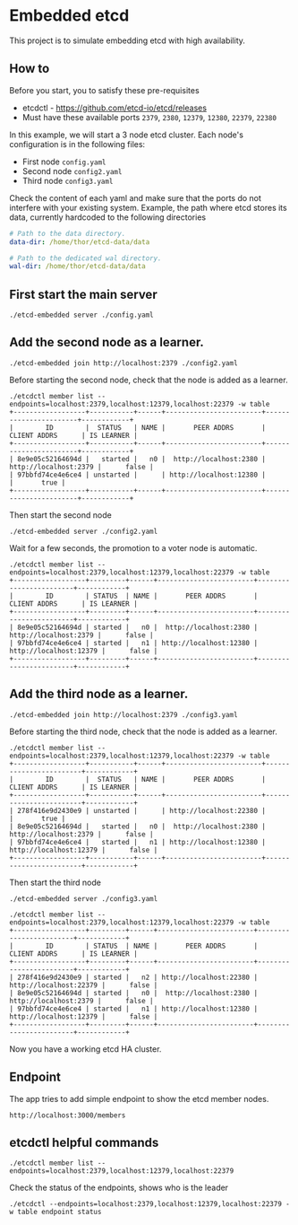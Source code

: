 # Embedded etcd

This project is to simulate embedding etcd with high availability.

## How to

Before you start, you to satisfy these pre-requisites
* etcdctl - https://github.com/etcd-io/etcd/releases
* Must have these available ports `2379`, `2380`, `12379`, `12380`, `22379`, `22380`

In this example, we will start a 3 node etcd cluster.  Each node's configuration is in the following files:

* First node `config.yaml`
* Second node `config2.yaml`
* Third node `config3.yaml`

Check the content of each yaml and make sure that the ports do not interfere with your existing system.
Example, the path where etcd stores its data, currently hardcoded to the following directories

```yaml
# Path to the data directory.
data-dir: /home/thor/etcd-data/data

# Path to the dedicated wal directory.
wal-dir: /home/thor/etcd-data/data
```

## First start the main server

```shell
./etcd-embedded server ./config.yaml
```

## Add the second node as a learner.

```shell
./etcd-embedded join http://localhost:2379 ./config2.yaml
```

Before starting the second node, check  that the node is added as a learner.

```shell
./etcdctl member list --endpoints=localhost:2379,localhost:12379,localhost:22379 -w table
+------------------+-----------+------+------------------------+-----------------------+------------+
|        ID        |  STATUS   | NAME |       PEER ADDRS       |     CLIENT ADDRS      | IS LEARNER |
+------------------+-----------+------+------------------------+-----------------------+------------+
| 8e9e05c52164694d |   started |   n0 |  http://localhost:2380 | http://localhost:2379 |      false |
| 97bbfd74ce4e6ce4 | unstarted |      | http://localhost:12380 |                       |       true |
+------------------+-----------+------+------------------------+-----------------------+------------+

```

Then start the second node

```shell
./etcd-embedded server ./config2.yaml
```

Wait for a few seconds, the promotion to a voter node is automatic.

```shell
./etcdctl member list --endpoints=localhost:2379,localhost:12379,localhost:22379 -w table
+------------------+---------+------+------------------------+------------------------+------------+
|        ID        | STATUS  | NAME |       PEER ADDRS       |      CLIENT ADDRS      | IS LEARNER |
+------------------+---------+------+------------------------+------------------------+------------+
| 8e9e05c52164694d | started |   n0 |  http://localhost:2380 |  http://localhost:2379 |      false |
| 97bbfd74ce4e6ce4 | started |   n1 | http://localhost:12380 | http://localhost:12379 |      false |
+------------------+---------+------+------------------------+------------------------+------------+
```

## Add the third node as a learner.

```shell
./etcd-embedded join http://localhost:2379 ./config3.yaml
```

Before starting the third node, check  that the node is added as a learner.

```shell
./etcdctl member list --endpoints=localhost:2379,localhost:12379,localhost:22379 -w table
+------------------+-----------+------+------------------------+------------------------+------------+
|        ID        |  STATUS   | NAME |       PEER ADDRS       |      CLIENT ADDRS      | IS LEARNER |
+------------------+-----------+------+------------------------+------------------------+------------+
| 278f416e9d2430e9 | unstarted |      | http://localhost:22380 |                        |       true |
| 8e9e05c52164694d |   started |   n0 |  http://localhost:2380 |  http://localhost:2379 |      false |
| 97bbfd74ce4e6ce4 |   started |   n1 | http://localhost:12380 | http://localhost:12379 |      false |
+------------------+-----------+------+------------------------+------------------------+------------+
```

Then start the third node

```shell
./etcd-embedded server ./config3.yaml
```

```shell
./etcdctl member list --endpoints=localhost:2379,localhost:12379,localhost:22379 -w table
+------------------+---------+------+------------------------+------------------------+------------+
|        ID        | STATUS  | NAME |       PEER ADDRS       |      CLIENT ADDRS      | IS LEARNER |
+------------------+---------+------+------------------------+------------------------+------------+
| 278f416e9d2430e9 | started |   n2 | http://localhost:22380 | http://localhost:22379 |      false |
| 8e9e05c52164694d | started |   n0 |  http://localhost:2380 |  http://localhost:2379 |      false |
| 97bbfd74ce4e6ce4 | started |   n1 | http://localhost:12380 | http://localhost:12379 |      false |
+------------------+---------+------+------------------------+------------------------+------------+
```

Now you have a working etcd HA cluster.

## Endpoint

The app tries to add simple endpoint to show the etcd member nodes.

`http://localhost:3000/members`


## etcdctl helpful commands

```shell
./etcdctl member list --endpoints=localhost:2379,localhost:12379,localhost:22379
```

Check the status of the endpoints, shows who is the leader
```shell
./etcdctl --endpoints=localhost:2379,localhost:12379,localhost:22379 -w table endpoint status
```
